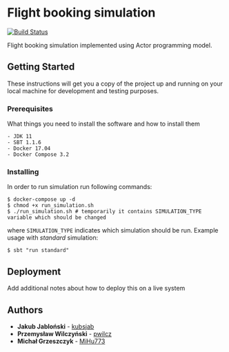 # Flight booking simulation 

[![Build Status](https://travis-ci.com/kubsjab/flight-booking.svg?token=7PK2EnfnQpj8Vgaz7vsF&branch=master)](https://travis-ci.com/kubsjab/flight-booking)

Flight booking simulation implemented using Actor programming model.

## Getting Started

These instructions will get you a copy of the project up and running on your local machine for development and testing purposes.

### Prerequisites

What things you need to install the software and how to install them

```
- JDK 11
- SBT 1.1.6
- Docker 17.04
- Docker Compose 3.2
```

### Installing

In order to run simulation run following commands:

```
$ docker-compose up -d
$ chmod +x run_simulation.sh
$ ./run_simulation.sh # temporarily it contains SIMULATION_TYPE variable which should be changed
```

where `SIMULATION_TYPE` indicates which simulation should be run. Example usage with _standard_ simulation:

```
$ sbt "run standard"
```

## Deployment

Add additional notes about how to deploy this on a live system


## Authors

* **Jakub Jabloński** - [kubsjab](https://github.com/kubsjab)
* **Przemysław Wilczyński** - [pwilcz](https://github.com/pwilcz)
* **Michał Grzeszczyk** - [MiHu773](https://github.com/MiHu773)
